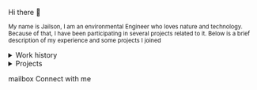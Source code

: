 Hi there 👋
 <br>
<p><small>
  My name is Jailson, I am an environmental Engineer who loves nature and technology. Because of that, 
  I have been participating in several projects related to it. Below is a brief description of my experience and some projects I joined
</small></p>



<details>
<summary>Work history</summary>
  <br>
  1.  The Nature Conservancy - Geospatial Analyst (Python, Google Earth Engine, JavaScript, ArcGIS, PostgreSQL/PostGIS) <br>
  2.  Techlead IT Solutions - Fullstack Developer (Java, PHP, NodeJS, Oracle) <br>
  3.  IMAZON - Data Scientist (Python, JavaScript, GEE, GCP, gdal, Tensorflow, Pytorch, VueJS, Mapbox) <br>
</details>

<details>

<summary>Projects</summary>
<br>
Software Engineering
<br>
- Web application using whatsapp boot
- API Rest for a barber shop (Laravel, PHP, PostgreSQL)
- Web application[https://monitoramento.semas.pa.gov.br/ldi/] for management of environmental licenses (Java, PostgreSQL) 
<br>
Data Scientist
 <br>
- Deep Learning application for deforestation monitoring (Python, Pytorch, PostgreSQL, Google Earth Engine)
- Deep Learning application for rock outcrop map (Python, Tensorflow, Google Cloud Storage, Google Earth Engine)
- Mapbox 3D visualizer (JS, Google Earth Engine, Mapbox)

</details>


mailbox Connect with me
